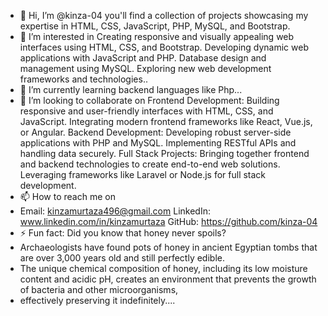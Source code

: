 - 👋 Hi, I’m @kinza-04 you'll find a collection of projects showcasing my expertise in HTML, CSS, JavaScript, PHP, MySQL, and Bootstrap.
- 👀 I’m interested in Creating responsive and visually appealing web interfaces using HTML, CSS, and Bootstrap.
Developing dynamic web applications with JavaScript and PHP.
Database design and management using MySQL.
Exploring new web development frameworks and technologies..
- 🌱 I’m currently learning backend languages like Php...
- 💞️ I’m looking to collaborate on  Frontend Development:
Building responsive and user-friendly interfaces with HTML, CSS, and JavaScript.
Integrating modern frontend frameworks like React, Vue.js, or Angular.
Backend Development:
Developing robust server-side applications with PHP and MySQL.
Implementing RESTful APIs and handling data securely.
Full Stack Projects:
Bringing together frontend and backend technologies to create end-to-end web solutions.
Leveraging frameworks like Laravel or Node.js for full stack development.
- 📫 How to reach me on
- Email: kinzamurtaza496@gmail.com
LinkedIn: www.linkedin.com/in/kinzamurtaza
GitHub: https://github.com/kinza-04
- ⚡ Fun fact: Did you know that honey never spoils?
-  Archaeologists have found pots of honey in ancient Egyptian tombs that are over 3,000 years old and still perfectly edible.
-   The unique chemical composition of honey, including its low moisture content and acidic pH, creates an environment that prevents the growth of bacteria and other microorganisms,
-    effectively preserving it indefinitely....

